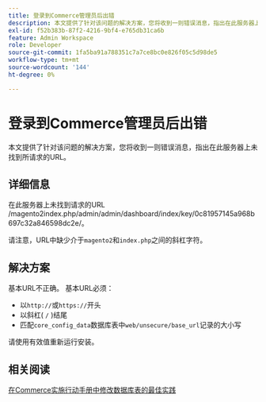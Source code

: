 ```yaml
---
title: 登录到Commerce管理员后出错
description: 本文提供了针对该问题的解决方案，您将收到一则错误消息，指出在此服务器上未找到所请求的URL。
exl-id: f52b383b-87f2-4216-9bf4-e765db31ca6b
feature: Admin Workspace
role: Developer
source-git-commit: 1fa5ba91a788351c7a7ce8bc0e826f05c5d98de5
workflow-type: tm+mt
source-wordcount: '144'
ht-degree: 0%

---
```


# 登录到Commerce管理员后出错

本文提供了针对该问题的解决方案，您将收到一则错误消息，指出在此服务器上未找到所请求的URL。

## 详细信息

在此服务器上未找到请求的URL /magento2index.php/admin/admin/dashboard/index/key/0c81957145a968b697c32a846598dc2e/。

请注意，URL中缺少介于`magento2`和`index.php`之间的斜杠字符。

## 解决方案

基本URL不正确。 基本URL必须：

* 以`http://`或`https://`开头
* 以斜杠( `/` )结尾
* 匹配`core_config_data`数据库表中`web/unsecure/base_url`记录的大小写

请使用有效值重新运行安装。

## 相关阅读

[在Commerce实施行动手册中修改数据库表的最佳实践](https://experienceleague.adobe.com/en/docs/commerce-operations/implementation-playbook/best-practices/development/modifying-core-and-third-party-tables#why-adobe-recommends-avoiding-modifications)
